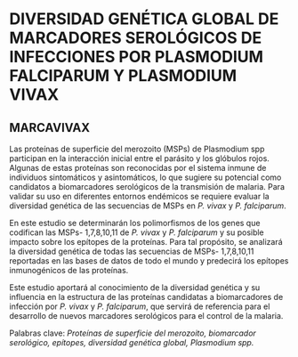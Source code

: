 # DIVERSIDAD GENÉTICA GLOBAL DE MARCADORES SEROLÓGICOS DE INFECCIONES POR PLASMODIUM FALCIPARUM Y PLASMODIUM VIVAX
## MARCAVIVAX

Las proteínas de superficie del merozoito (MSPs) de Plasmodium spp participan en la interacción inicial entre el parásito y los glóbulos rojos.  Algunas de estas proteínas son reconocidas por el sistema inmune de individuos sintomáticos y asintomáticos, lo que sugiere su potencial como candidatos a biomarcadores serológicos de la transmisión de malaria. Para validar su uso en diferentes entornos endémicos se requiere evaluar la  diversidad genética de las secuencias de MSPs en *P. vivax* y *P. falciparum*.

En este estudio se determinarán los polimorfismos de los genes que codifican las MSPs- 1,7,8,10,11 de *P. vivax* y *P. falciparum* y su posible impacto sobre los epítopes de la proteínas. Para tal propósito, se analizará la diversidad genética de todas las secuencias de MSPs- 1,7,8,10,11 reportadas en las bases de datos de todo el mundo y predecirá los epítopes inmunogénicos de las proteínas.

Este estudio aportará al conocimiento de la diversidad genética y su influencia en la estructura de las proteínas candidatas a biomarcadores de infección por *P. vivax* y *P. falciparum*, que servirá de referencia para el desarrollo de nuevos marcadores serológicos para el control de la malaria. 

Palabras clave: *Proteínas de superficie del merozoito, biomarcador serológico, epítopes,  diversidad genética global, Plasmodium spp.* 